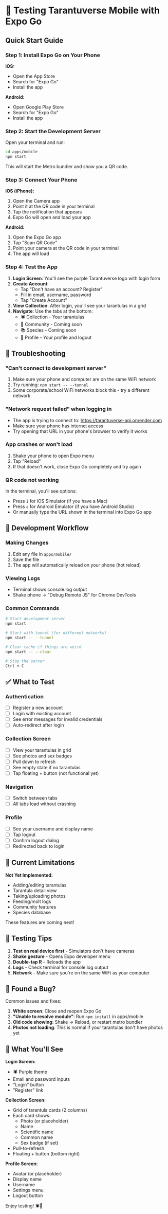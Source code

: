 # 📱 Testing Tarantuverse Mobile with Expo Go

## Quick Start Guide

### Step 1: Install Expo Go on Your Phone

**iOS:**
- Open the App Store
- Search for "Expo Go"
- Install the app

**Android:**
- Open Google Play Store
- Search for "Expo Go"
- Install the app

### Step 2: Start the Development Server

Open your terminal and run:

```bash
cd apps/mobile
npm start
```

This will start the Metro bundler and show you a QR code.

### Step 3: Connect Your Phone

**iOS (iPhone):**
1. Open the Camera app
2. Point it at the QR code in your terminal
3. Tap the notification that appears
4. Expo Go will open and load your app

**Android:**
1. Open the Expo Go app
2. Tap "Scan QR Code"
3. Point your camera at the QR code in your terminal
4. The app will load

### Step 4: Test the App

1. **Login Screen**: You'll see the purple Tarantuverse logo with login form
2. **Create Account**: 
   - Tap "Don't have an account? Register"
   - Fill in email, username, password
   - Tap "Create Account"
3. **View Collection**: After login, you'll see your tarantulas in a grid
4. **Navigate**: Use the tabs at the bottom:
   - 🕷️ Collection - Your tarantulas
   - 👥 Community - Coming soon
   - 📚 Species - Coming soon
   - 👤 Profile - Your profile and logout

## 🔧 Troubleshooting

### "Can't connect to development server"
1. Make sure your phone and computer are on the same WiFi network
2. Try running: `npm start -- --tunnel`
3. Some corporate/school WiFi networks block this - try a different network

### "Network request failed" when logging in
- The app is trying to connect to: https://tarantuverse-api.onrender.com
- Make sure your phone has internet access
- Try opening that URL in your phone's browser to verify it works

### App crashes or won't load
1. Shake your phone to open Expo menu
2. Tap "Reload"
3. If that doesn't work, close Expo Go completely and try again

### QR code not working
In the terminal, you'll see options:
- Press `i` for iOS Simulator (if you have a Mac)
- Press `a` for Android Emulator (if you have Android Studio)
- Or manually type the URL shown in the terminal into Expo Go app

## 📝 Development Workflow

### Making Changes
1. Edit any file in `apps/mobile/`
2. Save the file
3. The app will automatically reload on your phone (hot reload)

### Viewing Logs
- Terminal shows console.log output
- Shake phone → "Debug Remote JS" for Chrome DevTools

### Common Commands
```bash
# Start development server
npm start

# Start with tunnel (for different networks)
npm start -- --tunnel

# Clear cache if things are weird
npm start -- --clear

# Stop the server
Ctrl + C
```

## ✅ What to Test

### Authentication
- [ ] Register a new account
- [ ] Login with existing account
- [ ] See error messages for invalid credentials
- [ ] Auto-redirect after login

### Collection Screen
- [ ] View your tarantulas in grid
- [ ] See photos and sex badges
- [ ] Pull down to refresh
- [ ] See empty state if no tarantulas
- [ ] Tap floating + button (not functional yet)

### Navigation
- [ ] Switch between tabs
- [ ] All tabs load without crashing

### Profile
- [ ] See your username and display name
- [ ] Tap logout
- [ ] Confirm logout dialog
- [ ] Redirected back to login

## 🎯 Current Limitations

**Not Yet Implemented:**
- Adding/editing tarantulas
- Tarantula detail view
- Taking/uploading photos
- Feeding/molt logs
- Community features
- Species database

These features are coming next!

## 📱 Testing Tips

1. **Test on real device first** - Simulators don't have cameras
2. **Shake gesture** - Opens Expo developer menu
3. **Double-tap R** - Reloads the app
4. **Logs** - Check terminal for console.log output
5. **Network** - Make sure you're on the same WiFi as your computer

## 🐛 Found a Bug?

Common issues and fixes:

1. **White screen**: Close and reopen Expo Go
2. **"Unable to resolve module"**: Run `npm install` in apps/mobile
3. **Old code showing**: Shake → Reload, or restart metro bundler
4. **Photos not loading**: This is normal if your tarantulas don't have photos yet

## 🎨 What You'll See

**Login Screen:**
- 🕷️ Purple theme
- Email and password inputs
- "Login" button
- "Register" link

**Collection Screen:**
- Grid of tarantula cards (2 columns)
- Each card shows:
  - Photo (or placeholder)
  - Name
  - Scientific name
  - Common name
  - Sex badge (if set)
- Pull-to-refresh
- Floating + button (bottom right)

**Profile Screen:**
- Avatar (or placeholder)
- Display name
- Username
- Settings menu
- Logout button

Enjoy testing! 🕷️📱
